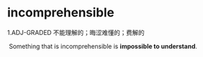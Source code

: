 # incomprehensible

1.ADJ-GRADED 不能理解的；晦涩难懂的；费解的

​	Something that is incomprehensible is **impossible to understand**.